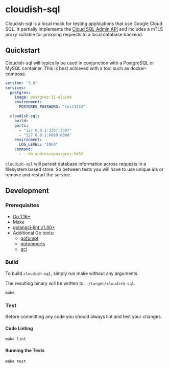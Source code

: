 # cloudish-sql

Cloudish-sql is a local mock for testing applications that use Google Cloud
SQL. It partially implements the [Cloud SQL Admin API](https://cloud.google.com/sql/docs/mysql/admin-api/rest) and
includes a mTLS proxy suitable for proxying requests to a local database backend.

## Quickstart

Cloudish-sql will typically be used in conjunction with a PostgreSQL or MySQL
container. This is best achieved with a tool such as docker-compose.

```yaml
version: "3.6"
services:
  postgres:
    image: postgres:11-alpine
    environment:
      POSTGRES_PASSWORD: "test1234"

  cloudish-sql:
    build: .
    ports:
      - "127.0.0.1:3307:3307"
      - "127.0.0.1:8080:8080"
    environment:
      LOG_LEVEL: "INFO"
    command:
      - --db-address=postgres:5432
```

`cloudish-sql` will persist database information across requests in a filesystem based store. So between tests you 
will have to use unique ids or remove and restart the service.

## Development

### Prerequisites

* [Go 1.16+](https://golang.org/dl/)
* Make
* [golangci-lint v1.40+](https://golangci-lint.run/usage/install/)
* Additional Go tools:
    * [gofumpt](https://github.com/mvdan/gofumpt)
    * [gofumports](https://github.com/mvdan/gofumpt)
    * [gci](https://github.com/daixiang0/gci)

### Build

To build `cloudish-sql`, simply run make without any arguments.

The resulting binary will be written to: `./target/cloudish-sql`.

```shell script
make
```

### Test

Before committing any code you should always lint and test your changes.

#### Code Linting

```shell script
make lint
```

#### Running the Tests

```shell script
make test
```